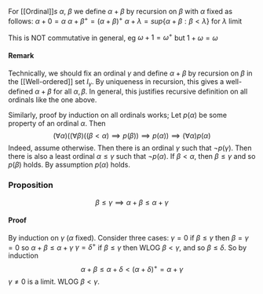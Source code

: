 For [[Ordinal]]$s$ $\alpha$, $\beta$ we define $\alpha+\beta$ by recursion on $\beta$ with $\alpha$ fixed as follows:
$\alpha+0=\alpha$
$\alpha+\beta^{+}=(\alpha+\beta)^{+}$
$\alpha+\lambda=sup \{ \alpha+\beta:\beta<\lambda \}$ for $\lambda$ limit

This is NOT commutative in general, eg $\omega+1=\omega^{+}$ but $1+\omega=\omega$

#### Remark
Technically, we should fix an ordinal $\gamma$ and define $\alpha+\beta$ by recursion on $\beta$ in the [[Well-ordered]] set $I_{\gamma}$. By uniqueness in recursion, this gives a well-defined $\alpha+\beta$ for all $\alpha,\beta$. In general, this justifies recursive definition on all ordinals like the one above.

Similarly, proof by induction on all ordinals works;
Let $p(\alpha)$ be some property of an ordinal $\alpha$. Then
$$
(\forall \alpha)((\forall \beta)((\beta<\alpha)\implies p(\beta))\implies p(\alpha))\implies(\forall \alpha)p(\alpha)
$$
Indeed, assume otherwise. Then there is an ordinal $\gamma$ such that $\neg p(\gamma)$. Then there is also a least ordinal $\alpha\leq \gamma$ such that $\neg p(\alpha)$. If $\beta<\alpha$, then $\beta\leq \gamma$ and so $p(\beta)$ holds. By assumption $p(\alpha)$ holds.

### Proposition
$$
\beta\leq \gamma \implies \alpha+\beta\leq \alpha+\gamma
$$
#### Proof
By induction on $\gamma$ ($\alpha$ fixed). Consider three cases:
$\gamma=0$ if $\beta\leq \gamma$ then $\beta=\gamma=0$ so $\alpha+\beta\leq \alpha+\gamma$
$\gamma=\delta^{+}$ if $\beta\leq \gamma$ then WLOG $\beta<\gamma$, and so $\beta\leq \delta$. So by induction 
$$
\alpha+\beta\leq \alpha+\delta<(\alpha+\delta)^{+}=\alpha+\gamma
$$
$\gamma\neq 0$ is a limit. WLOG $\beta<\gamma$. 